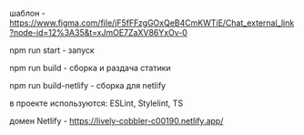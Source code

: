 шаблон - https://www.figma.com/file/jF5fFFzgGOxQeB4CmKWTiE/Chat_external_link?node-id=12%3A35&t=xJmOE7ZaXV86YxOv-0

npm run start - запуск

npm run build - сборка и раздача статики

npm run build-netlify - сборка для netlify

в проекте используются: ESLint, Stylelint, TS

домен Netlify - https://lively-cobbler-c00190.netlify.app/
